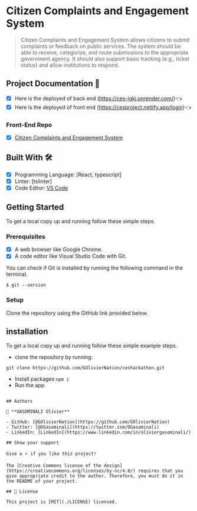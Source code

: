 # Citizen Complaints and Engagement System

> Citizen Complaints and Engagement System allows citizens to submit complaints or feedback on public services. The system should be able to receive, categorize, and route submissions to the appropriate government agency. It should also support basic tracking (e.g., ticket status) and allow institutions to respond.

## Project Documentation 📄

- [x] Here is the deployed of back end (https://ces-igkj.onrender.com/)👈
- [x] Here is the deployed of front end (https://cesproject.netlify.app/login)👈

### Front-End Repo 

- [x] [Citizen Complaints and Engagement System](https://github.com/GOlivierNation/ceshackathon/tree/dev/Interface)

## Built With 🛠️

- [x] Programming Language: [React, typescript]
- [x] Linter: [tslinter]
- [x] Code Editor: [VS Code](https://code.visualstudio.com/)

## Getting Started

To get a local copy up and running follow these simple steps.

### Prerequisites

- [x] A web browser like Google Chrome.
- [x] A code editor like Visual Studio Code with Git.

You can check if Git is installed by running the following command in the terminal.
```
$ git --version
```

### Setup

Clone the repository using the GitHub link provided below.

## installation

To get a local copy up and running follow these simple example steps.

- clone the repository by running:
```
git clone https://github.com/GOlivierNation/ceshackathon.git
```
- Install packages
  ``` npm i ```
- Run the app
```npm run dev

## Authors

👤 **GASOMINALI Olivier**

- GitHub: [@GOlivierNation](https://github.com/GOlivierNation)
- Twitter: [@OGasominali](https://twitter.com/OGasominali)
- LinkedIn: [LinkedIn](https://www.linkedin.com/in/oliviergasominali/)

## Show your support

Give a ⭐️ if you like this project!

The [Creative Commons license of the design](https://creativecommons.org/licenses/by-nc/4.0/) requires that you give appropriate credit to the author. Therefore, you must do it in the README of your project.

## 📝 License

This project is [MIT](./LICENSE) licensed.
